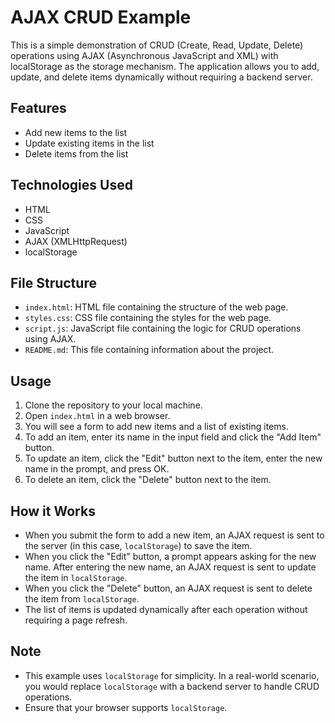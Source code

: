 # AJAX CRUD Example

This is a simple demonstration of CRUD (Create, Read, Update, Delete) operations using AJAX (Asynchronous JavaScript and XML) with localStorage as the storage mechanism. The application allows you to add, update, and delete items dynamically without requiring a backend server.

## Features

- Add new items to the list
- Update existing items in the list
- Delete items from the list

## Technologies Used

- HTML
- CSS
- JavaScript
- AJAX (XMLHttpRequest)
- localStorage

## File Structure

- `index.html`: HTML file containing the structure of the web page.
- `styles.css`: CSS file containing the styles for the web page.
- `script.js`: JavaScript file containing the logic for CRUD operations using AJAX.
- `README.md`: This file containing information about the project.

## Usage

1. Clone the repository to your local machine.
2. Open `index.html` in a web browser.
3. You will see a form to add new items and a list of existing items.
4. To add an item, enter its name in the input field and click the "Add Item" button.
5. To update an item, click the "Edit" button next to the item, enter the new name in the prompt, and press OK.
6. To delete an item, click the "Delete" button next to the item.

## How it Works

- When you submit the form to add a new item, an AJAX request is sent to the server (in this case, `localStorage`) to save the item.
- When you click the "Edit" button, a prompt appears asking for the new name. After entering the new name, an AJAX request is sent to update the item in `localStorage`.
- When you click the "Delete" button, an AJAX request is sent to delete the item from `localStorage`.
- The list of items is updated dynamically after each operation without requiring a page refresh.

## Note

- This example uses `localStorage` for simplicity. In a real-world scenario, you would replace `localStorage` with a backend server to handle CRUD operations.
- Ensure that your browser supports `localStorage`. 

